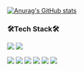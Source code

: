 

[![Anurag's GitHub stats](https://github-readme-stats.vercel.app/api?username=stevey-sy&hide=stars)](https://github.com/stevey-sy/github-readme-stats)

### 🛠Tech Stack🛠
<div>
    <p>
     <img src="https://img.shields.io/badge/Java-007396?style=flat-square&logo=Java&logoColor=white"/>
    <img src="https://img.shields.io/badge/Android-3DDC84?style=flat-square&logo=Android&logoColor=white"/>
    </p>
    <img src="https://img.shields.io/badge/PHP-777BB4?style=flat-square&logo=PHP&logoColor=white"/>
    <img src="https://img.shields.io/badge/MySQL-4479A1?style=flat-square&logo=MySQL&logoColor=white"/>
    <img src="https://img.shields.io/badge/HTML5-E34F26?style=flat-square&logo=HTML5&logoColor=white"/>
    <img src="https://img.shields.io/badge/CSS-1572B6?style=flat-square&logo=CSS3&logoColor=white"/>
    <img src="https://img.shields.io/badge/JavaScript-F7DF1E?style=flat-square&logo=JavaScript&logoColor=white"/>
    <img src="https://img.shields.io/badge/Amazon AWS-232F3E?style=flat-square&logo=Amazon AWS&logoColor=white"/>
    
</div>

